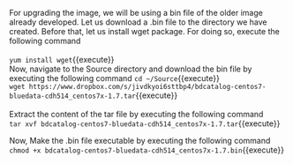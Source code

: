 For upgrading the image, we will be using a bin file of the older image already developed. Let us download a .bin file to the directory we have created. Before that, let us install wget package. For doing so, execute the following command
<br>
<br>
`yum install wget`{{execute}}
<br>
Now, navigate to the Source directory and download the bin file by executing the following command
`cd ~/Source`{{execute}}<br>
`wget https://www.dropbox.com/s/jivdkyoi6sttbp4/bdcatalog-centos7-bluedata-cdh514_centos7x-1.7.tar`{{execute}}
<br><br>
Extract the content of the tar file by executing the following command
<br>`tar xvf bdcatalog-centos7-bluedata-cdh514_centos7x-1.7.tar`{{execute}}

Now, Make the .bin file executable by executing the following command
`chmod +x bdcatalog-centos7-bluedata-cdh514_centos7x-1.7.bin`{{execute}}

